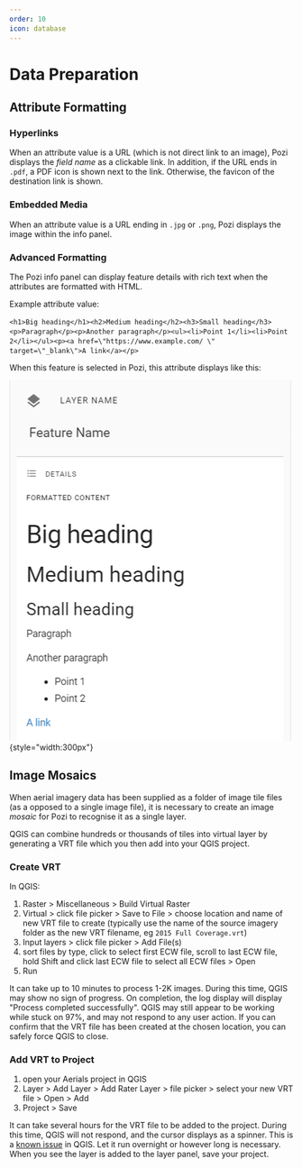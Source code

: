 ```yaml
---
order: 10
icon: database
---
```


# Data Preparation
## Attribute Formatting

### Hyperlinks

When an attribute value is a URL (which is not direct link to an image), Pozi displays the *field name* as a clickable link. In addition, if the URL ends in `.pdf`, a PDF icon is shown next to the link. Otherwise, the favicon of the destination link is shown.

### Embedded Media

When an attribute value is a URL ending in `.jpg` or `.png`, Pozi displays the image within the info panel.

### Advanced Formatting

The Pozi info panel can display feature details with rich text when the attributes are formatted with HTML.

Example attribute value:

`<h1>Big heading</h1><h2>Medium heading</h2><h3>Small heading</h3><p>Paragraph</p><p>Another paragraph</p><ul><li>Point 1</li><li>Point 2</li></ul><p><a href=\"https://www.example.com/ \" target=\"_blank\">A link</a></p>`

When this feature is selected in Pozi, this attribute displays like this:

![Screenshot of Info Panel](./img/info-panel.png){style="width:300px"}

## Image Mosaics

When aerial imagery data has been supplied as a folder of image tile files (as a opposed to a single image file), it is necessary to create an image *mosaic* for Pozi to recognise it as a single layer.

QGIS can combine hundreds or thousands of tiles into virtual layer by generating a VRT file which you then add into your QGIS project.

### Create VRT

In QGIS:

1. Raster > Miscellaneous > Build Virtual Raster
2. Virtual > click file picker > Save to File >  choose location and name of new VRT file to create (typically use the name of the source imagery folder as the new VRT filename, eg `2015 Full Coverage.vrt`)
3. Input layers > click file picker > Add File(s)
4. sort files by type, click to select first ECW file, scroll to last ECW file, hold Shift and click last ECW file to select all ECW files > Open
5. Run

It can take up to 10 minutes to process 1-2K images. During this time, QGIS may show no sign of progress. On completion, the log display will display "Process completed successfully". QGIS may still appear to be working while stuck on 97%, and may not respond to any user action. If you can confirm that the VRT file has been created at the chosen location, you can safely force QGIS to close.

### Add VRT to Project

1. open your Aerials project in QGIS
2. Layer > Add Layer > Add Rater Layer > file picker > select your new VRT file > Open > Add
3. Project > Save

It can take several hours for the VRT file to be added to the project. During this time, QGIS will not respond, and the cursor displays as a spinner. This is a [known issue](https://github.com/qgis/QGIS/issues/26231) in QGIS. Let it run overnight or however long is necessary. When you see the layer is added to the layer panel, save your project.
